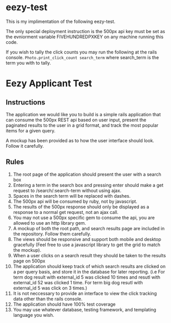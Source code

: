 # eezy-test

This is my implimentation of the following eezy-test.

The only special deployment instruction is the 500px api key must be set as the evniorment variable FIVEHUNDREDPXKEY on any machine running this code.

If you wish to tally the click counts you may run the following at the rails console.
`Photo.print_click_count search_term` where search_term is the term you with to tally.

# Eezy Applicant Test

## Instructions
The application we would like you to build is a simple rails application that can consume the 500px REST api based
on user input, present the paginated results to the user in a grid format, and track the most popular items for a given query.

A mockup has been provided as to how the user interface should look. Follow it carefully.

## Rules

1. The root page of the application should present the user with a search box
2. Entering a term in the search box and pressing enter should make a get request to /search/:search-term without using ajax.
3. Spaces in the search term will be replaced with dashes.
4. The 500px api will be consumed by ruby, not by javascript.
5. The results of the 500px response should only be displayed as a response to a normal get request, not an ajax call.
6. You may not use a 500px specific gem to consume the api, you are allowed to use an http library gem.
7. A mockup of both the root path, and search results page are included in the repository. Follow them carefully.
8. The views should be responsive and support both mobile and desktop gracefully (Feel free to use a javascript library to get the grid to match the mockup).
9. When a user clicks on a search result they should be taken to the results page on 500px
10. The application should keep track of which search results are clicked on a per query basis, and store it in the database for later reporting. (i.e For term dog result with external_id 5 was clicked 10 times and resutl with external_id 52 was clicked 1 time. For term big dog resutl with external_id 5 was click on 3 times.)
11. It is not neccessary to provide an interface to view the click tracking data other than the rails console.
12. The application should have 100% test coverage
13. You may use whatever database, testing framework, and templating language you wish.
